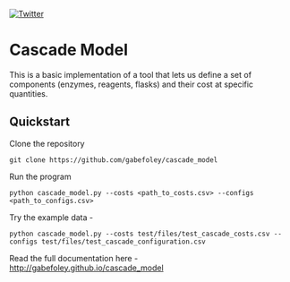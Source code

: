 [![Twitter](https://badgen.net/badge/icon/gabefoley?icon=twitter&label)](https://twitter.com/gabefoley)

# Cascade Model

This is a basic implementation of a tool that lets us define a set of components (enzymes, reagents, flasks) and their cost at specific quantities.

## Quickstart

Clone the repository

```
git clone https://github.com/gabefoley/cascade_model
```

Run the program

```
python cascade_model.py --costs <path_to_costs.csv> --configs <path_to_configs.csv>
```

Try the example data -

```
python cascade_model.py --costs test/files/test_cascade_costs.csv --configs test/files/test_cascade_configuration.csv
```


Read the full documentation here - 
http://gabefoley.github.io/cascade_model

